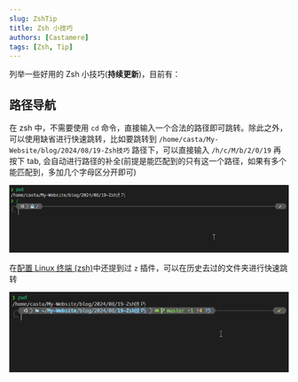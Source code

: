 ```yaml
---
slug: ZshTip
title: Zsh 小技巧
authors: [Castamere]
tags: [Zsh, Tip]
---
```


列举一些好用的 Zsh 小技巧(**持续更新**)，目前有：

<!--truncate-->

## 路径导航

在 zsh 中，不需要使用 `cd` 命令，直接输入一个合法的路径即可跳转。除此之外，可以使用缺省进行快速跳转，比如要跳转到 `/home/casta/My-Website/blog/2024/08/19-Zsh技巧` 路径下，可以直接输入 `/h/c/M/b/2/0/19` 再按下 tab, 会自动进行路径的补全(前提是能匹配到的只有这一个路径，如果有多个能匹配到，多加几个字母区分开即可)

![naivigation](./image/naivigation.gif)

在[配置 Linux 终端 (zsh)](./LinuxTerminal)中还提到过 `z` 插件，可以在历史去过的文件夹进行快速跳转

![z](./image/z.gif)
